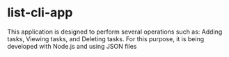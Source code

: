 # list-cli-app
This application is designed to perform several operations such as: Adding tasks, Viewing tasks, and Deleting tasks. For this purpose, it is being developed with Node.js and using JSON files

